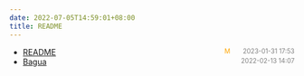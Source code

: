 ```yaml
---
date: 2022-07-05T14:59:01+08:00
title: README
---
```


- [README]()<span style="font-size:.8em;float:right"><span style="color:orange">M</span><span style="padding-left:2em;color:gray;">2023-01-31 17:53</span></span>
- [Bagua](bagua)<span style="font-size:.8em;float:right"><span style="color:orange"></span><span style="padding-left:2em;color:gray;">2022-02-13 14:07</span></span>
